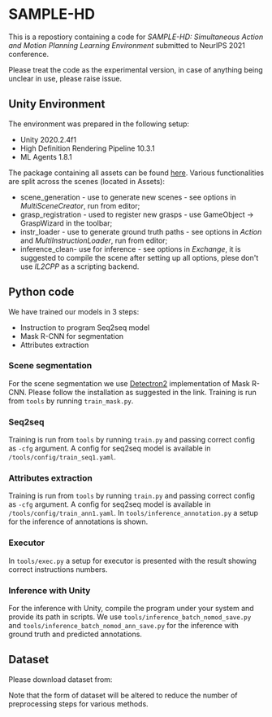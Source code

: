 # SAMPLE-HD

This is a repostiory containing a code for *SAMPLE-HD: Simultaneous Action and Motion Planning Learning Environment* submitted to NeurIPS 2021 conference.

Please treat the code as the experimental version, in case of anything being unclear in use, please raise issue.

## Unity Environment
 The environment was prepared in the following setup:
 * Unity 2020.2.4f1
 * High Definition Rendering Pipeline 10.3.1
 * ML Agents 1.8.1
 
The package containing all assets can be found [here](https://imperialcollegelondon.box.com/s/vviei2fxij2rrgkh15fcuf2gewjflbs5).
Various functionalities are split across the scenes (located in Assets):
* scene_generation - use to generate new scenes - see options in *MultiSceneCreator*, run from editor;
* grasp_registration - used to register new grasps - use GameObject -> GraspWizard in the toolbar;
* instr_loader - use to generate ground truth paths - see options in *Action* and *MultiInstructionLoader*, run from editor;
* inference_clean- use for inference - see options in *Exchange*, it is suggested to compile the scene after setting up all options, plese don't use *IL2CPP* as a scripting backend.

## Python code
We have trained our models in 3 steps:
* Instruction to program Seq2seq model
* Mask R-CNN for segmentation
* Attributes extraction

### Scene segmentation
For the scene segmentation we use [Detectron2](https://github.com/facebookresearch/detectron2) implementation of Mask R-CNN. Please follow the installation as suggested in the link. Training is run from `tools` by running `train_mask.py`.

### Seq2seq
 Training is run from `tools` by running `train.py` and passing correct config as `-cfg` argument. A config for seq2seq model is available in `/tools/config/train_seq1.yaml`.
 
###  Attributes extraction
 Training is run from `tools` by running `train.py` and passing correct config as `-cfg` argument. A config for seq2seq model is available in `/tools/config/train_ann1.yaml`. In `tools/inference_annotation.py` a setup for the inference of annotations is shown.

### Executor
In `tools/exec.py` a setup for executor is presented with the result showing correct instructions numbers.

### Inference with Unity
For the inference with Unity, compile the program under your system and provide its path in scripts. We use `tools/inference_batch_nomod_save.py` and `tools/inference_batch_nomod_ann_save.py` for the inference with ground truth and predicted annotations.

## Dataset
Please download dataset from:

Note that the form of dataset will be altered to reduce the number of preprocessing steps for various methods.
